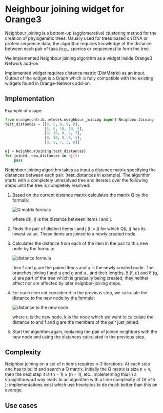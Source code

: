 Neighbour joining widget for Orange3
====================================
Neighbour joining is a bottom-up (agglomerative) clustering method for the creation of phylogenetic trees.
Usually used for trees based on DNA or protein sequence data, the algorithm requires knowledge of the distance between
each pair of taxa (e.g., species or sequences) to form the tree.

We implemented Neighbour joining algorithm as a widget inside Orange3 Network add-on.

Implemented widget requires distance matrix (DistMatrix) as an input. Output of the widget is a Graph which is fully
compatible with the existing widgets found in Orange-Network add-on.



Implementation
--------------
Example of usage:
```python
from orangecontrib.network.neighbour_joining import NeighbourJoining
test_distances = [[0, 5, 9, 9, 8],
                  [5, 0, 10, 10, 9],
                  [9, 10, 0, 8, 7],
                  [9, 10, 8, 0, 3],
                  [8, 9, 7, 3, 0]]

nj = NeighbourJoining(test_distances)
for joined, new_distances in nj():
    pass
```

Neighbour joining algorithm takes as input a distance matrix specifying the distances between each pair.
(test_distances in example). The algorithm starts with a completely unresolved tree and iterates over the following
steps until the tree is completely resolved:

1. Based on the current distance matrix calculates the matrix Q by the formula:

    ![Q matrix formula](http://shrani.si/f/p/1w/4QMqxWU0/qmatrix.jpg "Q matrix formula")

    where d(i, j) is the distance between items i and j.

2. Finds the pair of distinct items i and j (i != j) for which Q(i, j) has its lowest value. These items are joined
to a newly created node.

3. Calculates the distance from each of the item in the pair to this new node by the formula:

    ![distance formula](http://shrani.si/f/b/wZ/1nJ6SWch/img1.png "distance formula")

    Item f and g are the paired items and u is the newly created node. The branches joining f and u and g and u ,
    and their lengths, δ (f, u) and δ (g, u) are part of the tree which is gradually being created; they neither
    affect nor are affected by later neighbor-joining steps.

4. For each item not considered in the previous step, we calculate the distance to the new node by the formula:

    ![distance to the new node](http://shrani.si/f/2W/KW/1HavHKL/img2.png "distance to the new node")

    where u is the new node, k is the node which we want to calculate the distance to and f and g are the members of the pair just joined.

5. Start the algorithm again, replacing the pair of joined neighbors with the new node and using the distances calculated in the previous step.

Complexity
----------

Neighbor joining on a set of n items requires n-3 iterations. At each step one has to build and search a Q matrix.
Initially the Q matrix is size n × n, then the next step it is (n − 1) × (n − 1), etc. Implementing this in a straightforward way
leads to an algorithm with a time complexity of O( n^3 ); implementations exist which use heuristics to do much better than this on average.

Use cases
---------
